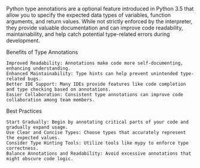 Python type annotations are a optional feature introduced in Python 3.5 that allow you to specify the expected data types of variables, function arguments, and return values. While not strictly enforced by the interpreter, they provide valuable documentation and can improve code readability, maintainability, and help catch potential type-related errors during development.

Benefits of Type Annotations

    Improved Readability: Annotations make code more self-documenting, enhancing understanding.
    Enhanced Maintainability: Type hints can help prevent unintended type-related bugs.
    Better IDE Support: Many IDEs provide features like code completion and type checking based on annotations.
    Easier Collaboration: Consistent type annotations can improve code collaboration among team members.

Best Practices

    Start Gradually: Begin by annotating critical parts of your code and gradually expand usage.
    Use Clear and Concise Types: Choose types that accurately represent the expected values.
    Consider Type Hinting Tools: Utilize tools like mypy to enforce type correctness.
    Balance Annotations and Readability: Avoid excessive annotations that might obscure code logic.
